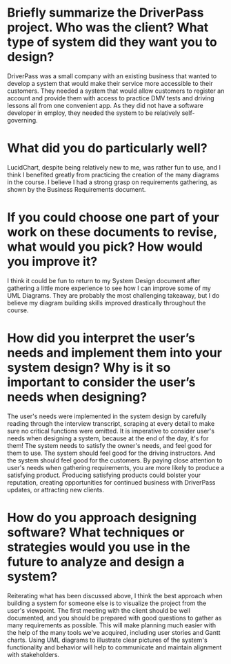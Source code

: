 # Briefly summarize the DriverPass project. Who was the client? What type of system did they want you to design?

DriverPass was a small company with an existing business that wanted to develop a system that would make their service more accessible to their customers.  They needed a system that would allow customers to register an account and provide them with access to practice DMV tests and driving lessons all from one convenient app.  As they did not have a software developer in employ, they needed the system to be relatively self-governing.

# What did you do particularly well?

LucidChart, despite being relatively new to me, was rather fun to use, and I think I benefited greatly from practicing the creation of the many diagrams in the course.  I believe I had a strong grasp on requirements gathering, as shown by the Business Requirements document.

# If you could choose one part of your work on these documents to revise, what would you pick? How would you improve it?

I think it could be fun to return to my System Design document after gathering a little more experience to see how I can improve some of my UML Diagrams.  They are probably the most challenging takeaway, but I do believe my diagram building skills improved drastically throughout the course.  

# How did you interpret the user’s needs and implement them into your system design? Why is it so important to consider the user’s needs when designing?

The user's needs were implemented in the system design by carefully reading through the interview transcript, scraping at every detail to make sure no critical functions were omitted.  It is imperative to consider user's needs when designing a system, because at the end of the day, it's for them!  The system needs to satisfy the owner's needs, and feel good for them to use.  The system should feel good for the driving instructors.  And the system should feel good for the customers.  By paying close attention to user's needs when gathering requirements, you are more likely to produce a satisfying product.  Producing satisfying products could bolster your reputation, creating opportunities for continued business with DriverPass updates, or attracting new clients.

# How do you approach designing software? What techniques or strategies would you use in the future to analyze and design a system?

Reiterating what has been discussed above, I think the best approach when building a system for someone else is to visualize the project from the user's viewpoint.  The first meeting with the client should be well documented, and you should be prepared with good questions to gather as many requirements as possible.  This will make planning much easier with the help of the many tools we've acquired, including user stories and Gantt charts.  Using UML diagrams to illustrate clear pictures of the system's functionality and behavior will help to communicate and maintain alignment with stakeholders.
